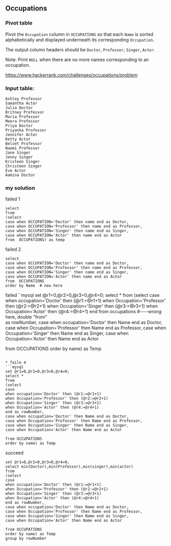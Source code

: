 ## Occupations

### Pivot table
Pivot the `Occupation` column in `OCCUPATIONS` so that each `Name` is sorted alphabetically and displayed underneath its corresponding `Occupation`. 

The output column headers should be `Doctor`, `Professor`, `Singer`, `Actor`.

Note: Print `NULL` when there are no more names corresponding to an occupation.

https://www.hackerrank.com/challenges/occupations/problem

### Input table:
```
Ashley Professor
Samantha Actor
Julia Doctor
Britney Professor
Maria Professor
Meera Professor
Priya Doctor
Priyanka Professor
Jennifer Actor
Ketty Actor
Belvet Professor
Naomi Professor
Jane Singer
Jenny Singer
Kristeen Singer
Christeen Singer
Eve Actor
Aamina Doctor
```

### my solution

failed 1
```mysql
select 
from 
(select 
case when OCCUPATION='Doctor' then name end as Doctor,
case when OCCUPATION='Professor' then name end as Professor,
case when OCCUPATION='Singer' then name end as Singer,
case when OCCUPATION='Actor' then name end as Actor
from  OCCUPATIONS) as temp
```

failed 2
```mysql
select 
case when OCCUPATION='Doctor' then name end as Doctor,
case when OCCUPATION='Professor' then name end as Professor,
case when OCCUPATION='Singer' then name end as Singer,
case when OCCUPATION='Actor' then name end as Actor
from  OCCUPATIONS
order by Name  # new here
```

failed 
``mysql
set @r1=0,@r2=0,@r3=0,@r4=0;
select * 
from
(select 
case 
when occupation='Doctor' then (@r1:=@r1+1)
when Occupation='Professor' then (@r2:=@r2+1)
when Occupation='Singer' then (@r3:=@r3+1)
when Occupation='Actor' then (@r4:=@r4+1)
end 
 from occupations  #----wrong here, double "from"  
 as rowNumber,
case when occupation='Doctor' then Name end as Doctor,
case when Occupation='Professor' then Name end as Professor,
case when Occupation='Singer' then Name end as Singer,
case when Occupation='Actor' then Name end as Actor

from OCCUPATIONS
order by name) as Temp
```

* faile 4
```mysql
set @r1=0,@r2=0,@r3=0,@r4=0;
select *
from
(select 
case 
when occupation='Doctor' then (@r1:=@r1+1)
when Occupation='Professor' then (@r2:=@r2+1)
when Occupation='Singer' then (@r3:=@r3+1)
when Occupation='Actor' then (@r4:=@r4+1)
end as rowNumber,
case when occupation='Doctor' then Name end as Doctor,
case when Occupation='Professor' then Name end as Professor,
case when Occupation='Singer' then Name end as Singer,
case when Occupation='Actor' then Name end as Actor

from OCCUPATIONS
order by name) as Temp
```


succeed 
```mysql
set @r1=0,@r2=0,@r3=0,@r4=0;
select min(Doctor),min(Professor),min(singer),min(actor)
from
(select 
case 
when occupation='Doctor' then (@r1:=@r1+1)
when Occupation='Professor' then (@r2:=@r2+1)
when Occupation='Singer' then (@r3:=@r3+1)
when Occupation='Actor' then (@r4:=@r4+1)
end as rowNumber,
case when occupation='Doctor' then Name end as Doctor,
case when Occupation='Professor' then Name end as Professor,
case when Occupation='Singer' then Name end as Singer,
case when Occupation='Actor' then Name end as Actor

from OCCUPATIONS
order by name) as Temp
group by rowNumber
```



